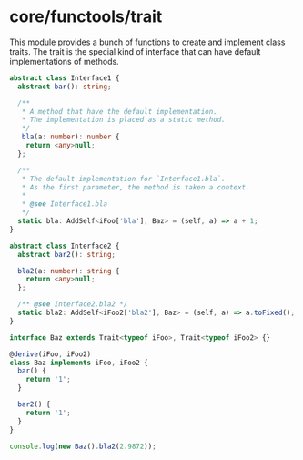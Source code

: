 # core/functools/trait

This module provides a bunch of functions to create and implement class traits.
The trait is the special kind of interface that can have default implementations of methods.

```typescript
abstract class Interface1 {
  abstract bar(): string;

  /**
   * A method that have the default implementation.
   * The implementation is placed as a static method.
   */
   bla(a: number): number {
    return <any>null;
  };

  /**
   * The default implementation for `Interface1.bla`.
   * As the first parameter, the method is taken a context.
   *
   * @see Interface1.bla
   */
  static bla: AddSelf<iFoo['bla'], Baz> = (self, a) => a + 1;
}

abstract class Interface2 {
  abstract bar2(): string;

  bla2(a: number): string {
    return <any>null;
  };

  /** @see Interface2.bla2 */
  static bla2: AddSelf<iFoo2['bla2'], Baz> = (self, a) => a.toFixed();
}

interface Baz extends Trait<typeof iFoo>, Trait<typeof iFoo2> {}

@derive(iFoo, iFoo2)
class Baz implements iFoo, iFoo2 {
  bar() {
    return '1';
  }

  bar2() {
    return '1';
  }
}

console.log(new Baz().bla2(2.9872));
```

